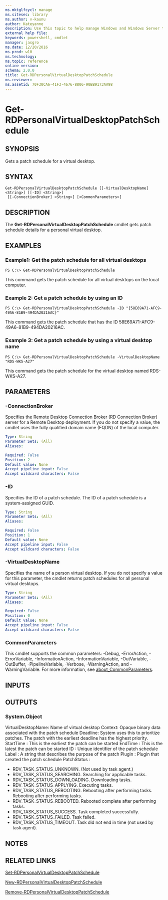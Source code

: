 ```yaml
---
ms.mktglfcycl: manage
ms.sitesec: library
ms.author: v-kaunu
author: Kateyanne
description: Use this topic to help manage Windows and Windows Server technologies with Windows PowerShell.
external help file: 
keywords: powershell, cmdlet
manager: jasgro
ms.date: 12/20/2016
ms.prod: w10
ms.technology: 
ms.topic: reference
online version: 
schema: 2.0.0
title: Get-RDPersonalVirtualDesktopPatchSchedule
ms.reviewer:
ms.assetid: 70F30CA6-41F3-4676-8806-90BB9173AA98
---
```


# Get-RDPersonalVirtualDesktopPatchSchedule

## SYNOPSIS
Gets a patch schedule for a virtual desktop.

## SYNTAX

```
Get-RDPersonalVirtualDesktopPatchSchedule [[-VirtualDesktopName] <String>] [[-ID] <String>]
 [[-ConnectionBroker] <String>] [<CommonParameters>]
```

## DESCRIPTION
The **Get-RDPersonalVirtualDesktopPatchSchedule** cmdlet gets patch schedule details for a personal virtual desktop.

## EXAMPLES

### Example1: Get the patch schedule for all virtual desktops
```
PS C:\> Get-RDPersonalVirtualDesktopPatchSchedule
```

This command gets the patch schedule for all virtual desktops on the local computer.

### Example 2: Get a patch schedule by using an ID
```
PS C:\> Get-RDPersonalVirtualDesktopPatchSchedule -ID "{58E69A71-AFC9-49A6-81B9-494DA20216AC}"
```

This command gets the patch schedule that has the ID 58E69A71-AFC9-49A6-81B9-494DA20216AC.

### Example 3: Get a patch schedule by using a virtual desktop name
```
PS C:\> Get-RDPersonalVirtualDesktopPatchSchedule -VirtualDesktopName "RDS-WKS-A27"
```

This command gets the patch schedule for the virtual desktop named RDS-WKS-A27.

## PARAMETERS

### -ConnectionBroker
Specifies the Remote Desktop Connection Broker (RD Connection Broker) server for a Remote Desktop deployment.
If you do not specify a value, the cmdlet uses the fully qualified domain name (FQDN) of the local computer.

```yaml
Type: String
Parameter Sets: (All)
Aliases: 

Required: False
Position: 2
Default value: None
Accept pipeline input: False
Accept wildcard characters: False
```

### -ID
Specifies the ID of a patch schedule.
The ID of a patch schedule is a system-assigned GUID.

```yaml
Type: String
Parameter Sets: (All)
Aliases: 

Required: False
Position: 1
Default value: None
Accept pipeline input: False
Accept wildcard characters: False
```

### -VirtualDesktopName
Specifies the name of a person virtual desktop.
If you do not specify a value for this parameter, the cmdlet returns patch schedules for all personal virtual desktops.

```yaml
Type: String
Parameter Sets: (All)
Aliases: 

Required: False
Position: 0
Default value: None
Accept pipeline input: False
Accept wildcard characters: False
```

### CommonParameters
This cmdlet supports the common parameters: -Debug, -ErrorAction, -ErrorVariable, -InformationAction, -InformationVariable, -OutVariable, -OutBuffer, -PipelineVariable, -Verbose, -WarningAction, and -WarningVariable. For more information, see [about_CommonParameters](http://go.microsoft.com/fwlink/?LinkID=113216).

## INPUTS

## OUTPUTS

### System.Object
VirtualDesktopName: Name of virtual desktop
Context: Opaque binary data associated with the patch schedule
Deadline: System uses this to prioritize patches.
The patch with the earliest deadline has the highest priority.
StartTime : This is the earliest the patch can be started
EndTime : This is the latest the patch can be started
ID : Unique identifier of the patch schedule
Label : A string that describes the purpose of the patch
Plugin : Plugin that created the patch schedule
PatchStatus  : 
- RDV_TASK_STATUS_UNKNOWN.
(Not used by task agent.)
- RDV_TASK_STATUS_SEARCHING.
Searching for applicable tasks.
- RDV_TASK_STATUS_DOWNLOADING.
Downloading tasks.
- RDV_TASK_STATUS_APPLYING.
Executing tasks.
- RDV_TASK_STATUS_REBOOTING.
Rebooting after performing tasks.
Rebooting after performing tasks.
- RDV_TASK_STATUS_REBOOTED.
Rebooted complete after performing tasks.
- RDV_TASK_STATUS_SUCCESS.
Task completed successfully.
- RDV_TASK_STATUS_FAILED.
Task failed.
- RDV_TASK_STATUS_TIMEOUT.
Task did not end in time (not used by task agent).

## NOTES

## RELATED LINKS

[Set-RDPersonalVirtualDesktopPatchSchedule](./Set-RDPersonalVirtualDesktopPatchSchedule.md)

[New-RDPersonalVirtualDesktopPatchSchedule](./New-RDPersonalVirtualDesktopPatchSchedule.md)

[Remove-RDPersonalVirtualDesktopPatchSchedule](./Remove-RDPersonalVirtualDesktopPatchSchedule.md)

